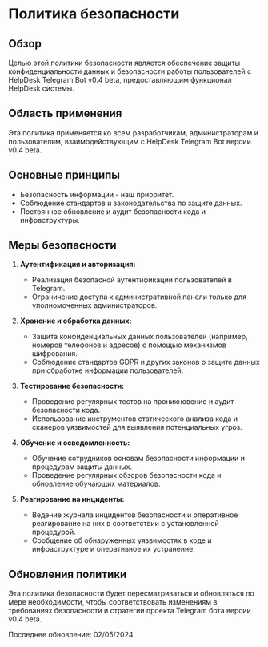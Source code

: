 # Политика безопасности

## Обзор

Целью этой политики безопасности является обеспечение защиты конфиденциальности данных и безопасности работы пользователей с HelpDesk Telegram Bot v0.4 beta, предоставляющим функционал HelpDesk системы.

## Область применения

Эта политика применяется ко всем разработчикам, администраторам и пользователям, взаимодействующим с HelpDesk Telegram Bot версии v0.4 beta.

## Основные принципы

- Безопасность информации - наш приоритет.
- Соблюдение стандартов и законодательства по защите данных.
- Постоянное обновление и аудит безопасности кода и инфраструктуры.

## Меры безопасности

1. **Аутентификация и авторизация:**
   - Реализация безопасной аутентификации пользователей в Telegram.
   - Ограничение доступа к административной панели только для уполномоченных администраторов.

2. **Хранение и обработка данных:**
   - Защита конфиденциальных данных пользователей (например, номеров телефонов и адресов) с помощью механизмов шифрования.
   - Соблюдение стандартов GDPR и других законов о защите данных при обработке информации пользователей.

3. **Тестирование безопасности:**
   - Проведение регулярных тестов на проникновение и аудит безопасности кода.
   - Использование инструментов статического анализа кода и сканеров уязвимостей для выявления потенциальных угроз.

4. **Обучение и осведомленность:**
   - Обучение сотрудников основам безопасности информации и процедурам защиты данных.
   - Проведение регулярных обзоров безопасности кода и обновление обучающих материалов.

5. **Реагирование на инциденты:**
   - Ведение журнала инцидентов безопасности и оперативное реагирование на них в соответствии с установленной процедурой.
   - Сообщение об обнаруженных уязвимостях в коде и инфраструктуре и оперативное их устранение.

## Обновления политики

Эта политика безопасности будет пересматриваться и обновляться по мере необходимости, чтобы соответствовать изменениям в требованиях безопасности и стратегии проекта Telegram бота версии v0.4 beta.

Последнее обновление: 02/05/2024
